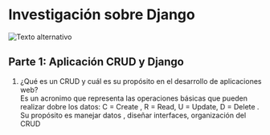 #  **Investigación sobre Django**
![Texto alternativo](https://ws.apms.io/api/_files/NydJSQz2pxfUmD5yTEe2FR/download/)

##  **Parte 1: Aplicación CRUD y Django**
1. ¿Qué es un CRUD  y cuál es su propósito en el desarrollo de aplicaciones web?<br>
   Es un acronimo que representa las operaciones básicas que pueden realizar dobre los datos:
   C = Create , R = Read, U = Update, D = Delete .<br>
   Su propósito es manejar datos , diseñar interfaces, organización del CRUD 
   
